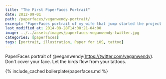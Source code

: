 ```yaml
---
title: "The First PaperFaces Portrait"
date: 2012-09-01
path: /paperfaces/veganwendy-portrait/
excerpt: "PaperFaces portrait of my wife that jump started the project. Drawn with Paper for iOS on an iPad."
last_modified_at: 2014-08-28T14:08:21-04:00
image: ../../assets/images/paperfaces-veganwendy-twitter.jpg
categories: [paperfaces]
tags: [portrait, illustration, Paper for iOS, tattoo]
---
```


PaperFaces portrait of @veganwendy(https://twitter.com/veganwendy). Don't cover your face. Let the birds flow from your tattoos.

{% include_cached boilerplate/paperfaces.md %}
